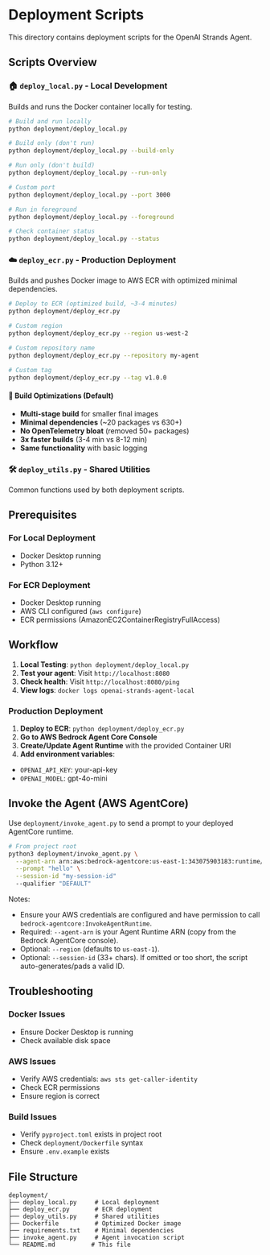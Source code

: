 # Deployment Scripts

This directory contains deployment scripts for the OpenAI Strands Agent.

## Scripts Overview

### 🏠 `deploy_local.py` - Local Development
Builds and runs the Docker container locally for testing.

```bash
# Build and run locally
python deployment/deploy_local.py

# Build only (don't run)
python deployment/deploy_local.py --build-only

# Run only (don't build)
python deployment/deploy_local.py --run-only

# Custom port
python deployment/deploy_local.py --port 3000

# Run in foreground
python deployment/deploy_local.py --foreground

# Check container status
python deployment/deploy_local.py --status
```

### ☁️ `deploy_ecr.py` - Production Deployment
Builds and pushes Docker image to AWS ECR with optimized minimal dependencies.

```bash
# Deploy to ECR (optimized build, ~3-4 minutes)
python deployment/deploy_ecr.py

# Custom region
python deployment/deploy_ecr.py --region us-west-2

# Custom repository name
python deployment/deploy_ecr.py --repository my-agent

# Custom tag
python deployment/deploy_ecr.py --tag v1.0.0
```

#### 🚀 Build Optimizations (Default)

- **Multi-stage build** for smaller final images
- **Minimal dependencies** (~20 packages vs 630+)
- **No OpenTelemetry bloat** (removed 50+ packages)
- **3x faster builds** (3-4 min vs 8-12 min)
- **Same functionality** with basic logging

### 🛠️ `deploy_utils.py` - Shared Utilities
Common functions used by both deployment scripts.

## Prerequisites

### For Local Deployment
- Docker Desktop running
- Python 3.12+

### For ECR Deployment
- Docker Desktop running
- AWS CLI configured (`aws configure`)
- ECR permissions (AmazonEC2ContainerRegistryFullAccess)

## Workflow

1. **Local Testing**: `python deployment/deploy_local.py`
2. **Test your agent**: Visit `http://localhost:8080`
3. **Check health**: Visit `http://localhost:8080/ping`
4. **View logs**: `docker logs openai-strands-agent-local`

### Production Deployment
 1. **Deploy to ECR**: `python deployment/deploy_ecr.py`
 2. **Go to AWS Bedrock Agent Core Console**
 3. **Create/Update Agent Runtime** with the provided Container URI
 4. **Add environment variables**:
   - `OPENAI_API_KEY`: your-api-key
   - `OPENAI_MODEL`: gpt-4o-mini

## Invoke the Agent (AWS AgentCore)

Use `deployment/invoke_agent.py` to send a prompt to your deployed AgentCore runtime.

```bash
# From project root
python3 deployment/invoke_agent.py \
  --agent-arn arn:aws:bedrock-agentcore:us-east-1:343075903183:runtime/Morpheus-KcMY9vEB51 \
  --prompt "hello" \
  --session-id "my-session-id"
  --qualifier "DEFAULT"
```

Notes:
- Ensure your AWS credentials are configured and have permission to call `bedrock-agentcore:InvokeAgentRuntime`.
- Required: `--agent-arn` is your Agent Runtime ARN (copy from the Bedrock AgentCore console).
- Optional: `--region` (defaults to `us-east-1`).
- Optional: `--session-id` (33+ chars). If omitted or too short, the script auto-generates/pads a valid ID.

## Troubleshooting

### Docker Issues
- Ensure Docker Desktop is running
- Check available disk space

### AWS Issues
- Verify AWS credentials: `aws sts get-caller-identity`
- Check ECR permissions
- Ensure region is correct

### Build Issues
- Verify `pyproject.toml` exists in project root
- Check `deployment/Dockerfile` syntax
- Ensure `.env.example` exists

## File Structure

```
deployment/
├── deploy_local.py     # Local deployment
├── deploy_ecr.py       # ECR deployment
├── deploy_utils.py     # Shared utilities
├── Dockerfile          # Optimized Docker image
├── requirements.txt    # Minimal dependencies
├── invoke_agent.py     # Agent invocation script
└── README.md          # This file

